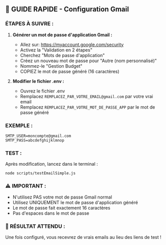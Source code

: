 ## 🔧 GUIDE RAPIDE - Configuration Gmail

### ÉTAPES À SUIVRE :

1. **Générer un mot de passe d'application Gmail :**

   - Allez sur: https://myaccount.google.com/security
   - Activez la "Validation en 2 étapes"
   - Cherchez "Mots de passe d'application"
   - Créez un nouveau mot de passe pour "Autre (nom personnalisé)"
   - Nommez-le "Gestion Budget"
   - COPIEZ le mot de passe généré (16 caractères)

2. **Modifier le fichier .env :**
   - Ouvrez le fichier .env
   - Remplacez `REMPLACEZ_PAR_VOTRE_EMAIL@gmail.com` par votre vrai email
   - Remplacez `REMPLACEZ_PAR_VOTRE_MOT_DE_PASSE_APP` par le mot de passe généré

### EXEMPLE :

```
SMTP_USER=moncompte@gmail.com
SMTP_PASS=abcdefghijklmnop
```

### TEST :

Après modification, lancez dans le terminal :

```
node scripts/testEmailSimple.js
```

### ⚠️ IMPORTANT :

- N'utilisez PAS votre mot de passe Gmail normal
- Utilisez UNIQUEMENT le mot de passe d'application généré
- Le mot de passe fait exactement 16 caractères
- Pas d'espaces dans le mot de passe

### 🎯 RÉSULTAT ATTENDU :

Une fois configuré, vous recevrez de vrais emails au lieu des liens de test !
